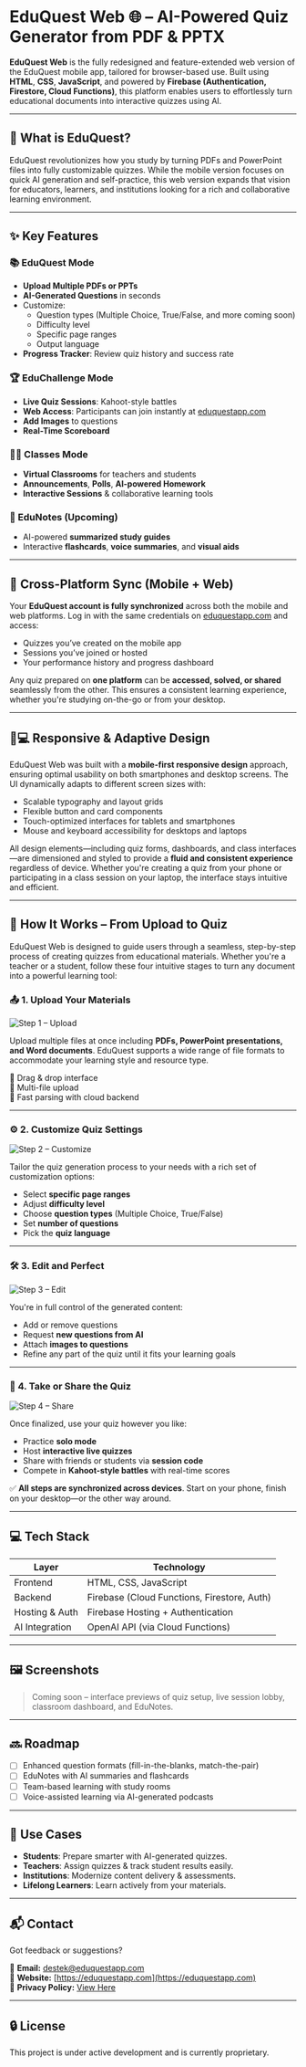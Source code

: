 # EduQuest Web 🌐 – AI-Powered Quiz Generator from PDF & PPTX


**EduQuest Web** is the fully redesigned and feature-extended web version of the EduQuest mobile app, tailored for browser-based use. Built using **HTML**, **CSS**, **JavaScript**, and powered by **Firebase (Authentication, Firestore, Cloud Functions)**, this platform enables users to effortlessly turn educational documents into interactive quizzes using AI.

---

## 🚀 What is EduQuest?

EduQuest revolutionizes how you study by turning PDFs and PowerPoint files into fully customizable quizzes. While the mobile version focuses on quick AI generation and self-practice, this web version expands that vision for educators, learners, and institutions looking for a rich and collaborative learning environment.

---

## ✨ Key Features

### 📚 EduQuest Mode
- **Upload Multiple PDFs or PPTs**
- **AI-Generated Questions** in seconds
- Customize:
  - Question types (Multiple Choice, True/False, and more coming soon)
  - Difficulty level
  - Specific page ranges
  - Output language
- **Progress Tracker**: Review quiz history and success rate

### 🏆 EduChallenge Mode
- **Live Quiz Sessions**: Kahoot-style battles
- **Web Access**: Participants can join instantly at [eduquestapp.com](https://eduquestapp.com)
- **Add Images** to questions
- **Real-Time Scoreboard**

### 👨‍🏫 Classes Mode
- **Virtual Classrooms** for teachers and students
- **Announcements**, **Polls**, **AI-powered Homework**
- **Interactive Sessions** & collaborative learning tools

### 🧠 EduNotes (Upcoming)
- AI-powered **summarized study guides**
- Interactive **flashcards**, **voice summaries**, and **visual aids**

---

## 🔗 Cross-Platform Sync (Mobile + Web)

Your **EduQuest account is fully synchronized** across both the mobile and web platforms. Log in with the same credentials on [eduquestapp.com](https://eduquestapp.com) and access:

- Quizzes you’ve created on the mobile app
- Sessions you’ve joined or hosted
- Your performance history and progress dashboard

Any quiz prepared on **one platform** can be **accessed, solved, or shared** seamlessly from the other. This ensures a consistent learning experience, whether you're studying on-the-go or from your desktop.

---

## 📱💻 Responsive & Adaptive Design

EduQuest Web was built with a **mobile-first responsive design** approach, ensuring optimal usability on both smartphones and desktop screens. The UI dynamically adapts to different screen sizes with:

- Scalable typography and layout grids  
- Flexible button and card components  
- Touch-optimized interfaces for tablets and smartphones  
- Mouse and keyboard accessibility for desktops and laptops  

All design elements—including quiz forms, dashboards, and class interfaces—are dimensioned and styled to provide a **fluid and consistent experience** regardless of device. Whether you're creating a quiz from your phone or participating in a class session on your laptop, the interface stays intuitive and efficient.

---

## 🧭 How It Works – From Upload to Quiz

EduQuest Web is designed to guide users through a seamless, step-by-step process of creating quizzes from educational materials. Whether you're a teacher or a student, follow these four intuitive stages to turn any document into a powerful learning tool:

### 📤 1. Upload Your Materials  
![Step 1 – Upload](assets/pdf.png)

Upload multiple files at once including **PDFs, PowerPoint presentations, and Word documents**. EduQuest supports a wide range of file formats to accommodate your learning style and resource type.

🔹 Drag & drop interface  
🔹 Multi-file upload  
🔹 Fast parsing with cloud backend

---

### ⚙️ 2. Customize Quiz Settings  
![Step 2 – Customize](assets/page_range.png)

Tailor the quiz generation process to your needs with a rich set of customization options:

- Select **specific page ranges**
- Adjust **difficulty level**
- Choose **question types** (Multiple Choice, True/False)
- Set **number of questions**
- Pick the **quiz language**

---

### 🛠️ 3. Edit and Perfect  
![Step 3 – Edit](assets/editing.png)

You're in full control of the generated content:

- Add or remove questions  
- Request **new questions from AI**  
- Attach **images to questions**  
- Refine any part of the quiz until it fits your learning goals

---

### 🎯 4. Take or Share the Quiz  
![Step 4 – Share](assets/session.png)

Once finalized, use your quiz however you like:

- Practice **solo mode**  
- Host **interactive live quizzes**  
- Share with friends or students via **session code**  
- Compete in **Kahoot-style battles** with real-time scores

✅ **All steps are synchronized across devices**. Start on your phone, finish on your desktop—or the other way around.

---

## 💻 Tech Stack

| Layer            | Technology                                |
|------------------|--------------------------------------------|
| Frontend         | HTML, CSS, JavaScript                      |
| Backend          | Firebase (Cloud Functions, Firestore, Auth)|
| Hosting & Auth   | Firebase Hosting + Authentication          |
| AI Integration   | OpenAI API (via Cloud Functions)           |

---

## 🖼️ Screenshots

> Coming soon – interface previews of quiz setup, live session lobby, classroom dashboard, and EduNotes.

---

## 🔜 Roadmap

- [ ] Enhanced question formats (fill-in-the-blanks, match-the-pair)
- [ ] EduNotes with AI summaries and flashcards
- [ ] Team-based learning with study rooms
- [ ] Voice-assisted learning via AI-generated podcasts

---

## 🎯 Use Cases

- **Students**: Prepare smarter with AI-generated quizzes.  
- **Teachers**: Assign quizzes & track student results easily.  
- **Institutions**: Modernize content delivery & assessments.  
- **Lifelong Learners**: Learn actively from your materials.  

---

## 📬 Contact

Got feedback or suggestions?

📧 **Email:** [destek@eduquestapp.com](mailto:destek@eduquestapp.com)  
🔗 **Website:** [https://eduquestapp.com](https://eduquestapp.com)  
🔐 **Privacy Policy:** [View Here](https://eduquestapp.com/privacy-policy)

---

## 🔒 License

This project is under active development and is currently proprietary.
